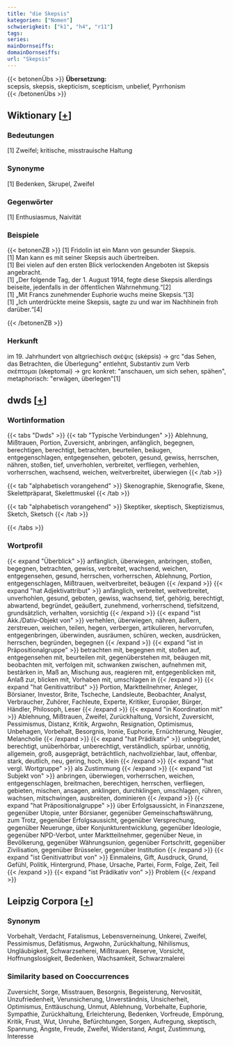 ```yaml
---
title: "die Skepsis"
kategorien: ["Nomen"]
schwierigkeit: ["k1", "h4", "r11"]
tags:
series:
mainDornseiffs:
domainDornseiffs:
url: "Skepsis"
---
```


{{< betonenÜbs >}}
**Übersetzung:**  
scepsis, skepsis, skepticism, scepticism, unbelief, Pyrrhonism  
{{< /betonenÜbs >}}

## Wiktionary [[+](https://de.wiktionary.org/wiki/Skepsis)]

### Bedeutungen
[1] Zweifel; kritische, misstrauische Haltung  

### Synonyme
[1] Bedenken, Skrupel, Zweifel  

### Gegenwörter
[1] Enthusiasmus, Naivität  

### Beispiele
{{< betonenZB >}}
[1] Fridolin ist ein Mann von gesunder Skepsis.  
[1] Man kann es mit seiner Skepsis auch übertreiben.  
[1] Bei vielen auf den ersten Blick verlockenden Angeboten ist Skepsis angebracht.  
[1] „Der folgende Tag, der 1. August 1914, fegte diese Skepsis allerdings beiseite, jedenfalls in der öffentlichen Wahrnehmung.“[2]  
[1] „Mit Francs zunehmender Euphorie wuchs meine Skepsis.“[3]  
[1] „Ich unterdrückte meine Skepsis, sagte zu und war im Nachhinein froh darüber.“[4]  

{{< /betonenZB >}}
### Herkunft
im 19. Jahrhundert von altgriechisch σκέψις (sképsis) → grc "das Sehen, das Betrachten, die Überlegung" entlehnt, Substantiv zum Verb σκέπτομαι (skeptomai) → grc konkret: "anschauen, um sich sehen, spähen", metaphorisch: "erwägen, überlegen"[1]  



## dwds [[+](https://www.dwds.de/wb/Skepsis)]

### Wortinformation
{{< tabs "Dwds" >}}
{{< tab "Typische Verbindungen" >}}
Ablehnung, Mißtrauen, Portion, Zuversicht, anbringen, anfänglich, begegnen, berechtigen, berechtigt, betrachten, beurteilen, beäugen, entgegenschlagen, entgegensehen, geboten, gesund, gewiss, herrschen, nähren, stoßen, tief, unverhohlen, verbreitet, verfliegen, verhehlen, vorherrschen, wachsend, weichen, weitverbreitet, überwiegen
{{< /tab >}}

{{< tab "alphabetisch vorangehend" >}}
Skenographie, Skenografie, Skene, Skelettpräparat, Skelettmuskel
{{< /tab >}}

{{< tab "alphabetisch vorangehend" >}}
Skeptiker, skeptisch, Skeptizismus, Sketch, Sketsch
{{< /tab >}}

{{< /tabs >}}

### Wortprofil
{{< expand "Überblick" >}} anfänglich, überwiegen, anbringen, stoßen, begegnen, betrachten, gewiss, verbreitet, wachsend, weichen, entgegensehen, gesund, herrschen, vorherrschen, Ablehnung, Portion, entgegenschlagen, Mißtrauen, weitverbreitet, beäugen {{< /expand >}}
{{< expand "hat Adjektivattribut" >}} anfänglich, verbreitet, weitverbreitet, unverhohlen, gesund, geboten, gewiss, wachsend, tief, gehörig, berechtigt, abwartend, begründet, geäußert, zunehmend, vorherrschend, tiefsitzend, grundsätzlich, verhalten, vorsichtig {{< /expand >}}
{{< expand "ist Akk./Dativ-Objekt von" >}} verhehlen, überwiegen, nähren, äußern, zerstreuen, weichen, teilen, hegen, verbergen, artikulieren, hervorrufen, entgegenbringen, überwinden, ausräumen, schüren, wecken, ausdrücken, herrschen, begründen, begegnen {{< /expand >}}
{{< expand "ist in Präpositionalgruppe" >}} betrachten mit, begegnen mit, stoßen auf, entgegensehen mit, beurteilen mit, gegenüberstehen mit, beäugen mit, beobachten mit, verfolgen mit, schwanken zwischen, aufnehmen mit, bestärken in, Maß an, Mischung aus, reagieren mit, entgegenblicken mit, Anlaß zur, blicken mit, Vorhaben mit, umschlagen in {{< /expand >}}
{{< expand "hat Genitivattribut" >}} Portion, Marktteilnehmer, Anleger, Börsianer, Investor, Brite, Tscheche, Landsleute, Beobachter, Analyst, Verbraucher, Zuhörer, Fachleute, Experte, Kritiker, Europäer, Bürger, Händler, Philosoph, Leser {{< /expand >}}
{{< expand "in Koordination mit" >}} Ablehnung, Mißtrauen, Zweifel, Zurückhaltung, Vorsicht, Zuversicht, Pessimismus, Distanz, Kritik, Argwohn, Resignation, Optimismus, Unbehagen, Vorbehalt, Besorgnis, Ironie, Euphorie, Ernüchterung, Neugier, Melancholie {{< /expand >}}
{{< expand "hat Prädikativ" >}} unbegründet, berechtigt, unüberhörbar, unberechtigt, verständlich, spürbar, unnötig, allgemein, groß, ausgeprägt, beträchtlich, nachvollziehbar, laut, offenbar, stark, deutlich, neu, gering, hoch, klein {{< /expand >}}
{{< expand "hat vergl. Wortgruppe" >}} als Zustimmung {{< /expand >}}
{{< expand "ist Subjekt von" >}} anbringen, überwiegen, vorherrschen, weichen, entgegenschlagen, breitmachen, berechtigen, herrschen, verfliegen, gebieten, mischen, ansagen, anklingen, durchklingen, umschlagen, rühren, wachsen, mitschwingen, ausbreiten, dominieren {{< /expand >}}
{{< expand "hat Präpositionalgruppe" >}} über Erfolgsaussicht, in Finanzszene, gegenüber Utopie, unter Börsianer, gegenüber Gemeinschaftswährung, zum Trotz, gegenüber Erfolgsaussicht, gegenüber Versprechung, gegenüber Neuerunge, über Konjunkturentwicklung, gegenüber Ideologie, gegenüber NPD-Verbot, unter Marktteilnehmer, gegenüber Neue, in Bevölkerung, gegenüber Währungsunion, gegenüber Fortschritt, gegenüber Zivilisation, gegenüber Brüsseler, gegenüber Institution {{< /expand >}}
{{< expand "ist Genitivattribut von" >}} Einmaleins, Gift, Ausdruck, Grund, Gefühl, Politik, Hintergrund, Phase, Ursache, Partei, Form, Folge, Zeit, Teil {{< /expand >}}
{{< expand "ist Prädikativ von" >}} Problem {{< /expand >}}

## Leipzig Corpora [[+](https://corpora.uni-leipzig.de/en/res?word=Skepsis&corpusId=deu_newscrawl-public_2018)]


### Synonym
Vorbehalt, Verdacht, Fatalismus, Lebensverneinung, Unkerei, Zweifel, Pessimismus, Defätismus, Argwohn, Zurückhaltung, Nihilismus, Ungläubigkeit, Schwarzseherei, Mißtrauen, Reserve, Vorsicht, Hoffnungslosigkeit, Bedenken, Wachsamkeit, Schwarzmalerei


### Similarity based on Cooccurrences
Zuversicht, Sorge, Misstrauen, Besorgnis, Begeisterung, Nervosität, Unzufriedenheit, Verunsicherung, Unverständnis, Unsicherheit, Optimismus, Enttäuschung, Unmut, Ablehnung, Vorbehalte, Euphorie, Sympathie, Zurückhaltung, Erleichterung, Bedenken, Vorfreude, Empörung, Kritik, Frust, Wut, Unruhe, Befürchtungen, Sorgen, Aufregung, skeptisch, Spannung, Ängste, Freude, Zweifel, Widerstand, Angst, Zustimmung, Interesse


